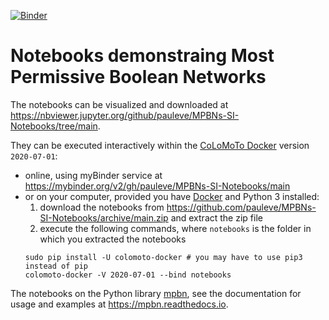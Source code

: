 [![Binder](https://mybinder.org/badge_logo.svg)](https://mybinder.org/v2/gh/pauleve/MPBNs-SI-Notebooks/main)

# Notebooks demonstraing Most Permissive Boolean Networks

The notebooks can be visualized and downloaded at https://nbviewer.jupyter.org/github/pauleve/MPBNs-SI-Notebooks/tree/main.

They can be executed interactively within the [CoLoMoTo Docker](https://colomoto.org/notebook) version `2020-07-01`:
* online, using myBinder service at https://mybinder.org/v2/gh/pauleve/MPBNs-SI-Notebooks/main
* or on your computer, provided you have [Docker](https://docs.docker.com/get-docker/) and Python 3 installed:
   1. download the notebooks from  https://github.com/pauleve/MPBNs-SI-Notebooks/archive/main.zip and extract the zip file
   2. execute the following commands, where ``notebooks`` is the folder in which you extracted the notebooks
  ```
  sudo pip install -U colomoto-docker # you may have to use pip3 instead of pip
  colomoto-docker -V 2020-07-01 --bind notebooks
  ```

The notebooks on the Python library [mpbn](https://github.com/pauleve/mpbn), see the documentation for usage and examples at https://mpbn.readthedocs.io.

